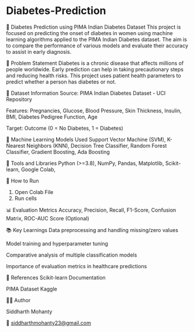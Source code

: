 # Diabetes-Prediction
🧠 Diabetes Prediction using PIMA Indian Diabetes Dataset
This project is focused on predicting the onset of diabetes in women using machine learning algorithms applied to the PIMA Indian Diabetes dataset. The aim is to compare the performance of various models and evaluate their accuracy to assist in early diagnosis.

📌 Problem Statement
Diabetes is a chronic disease that affects millions of people worldwide. Early prediction can help in taking precautionary steps and reducing health risks. This project uses patient health parameters to predict whether a person has diabetes or not.

📂 Dataset Information
Source: PIMA Indian Diabetes Dataset - UCI Repository

Features:
Pregnancies,
Glucose,
Blood Pressure,
Skin Thickness,
Insulin,
BMI,
Diabetes Pedigree Function,
Age

Target:
Outcome (0 = No Diabetes, 1 = Diabetes)

🧪 Machine Learning Models Used
Support Vector Machine (SVM),
K-Nearest Neighbors (KNN),
Decision Tree Classifier,
Random Forest Classifier,
Gradient Boosting,
Ada Boosting

🧰 Tools and Libraries
Python (>=3.8),
NumPy,
Pandas,
Matplotlib, 
Scikit-learn,
Google Colab,

🚀 How to Run
1. Open Colab File
2. Run cells

📊 Evaluation Metrics
Accuracy,
Precision,
Recall,
F1-Score,
Confusion Matrix,
ROC-AUC Score (Optional)

📚 Key Learnings
Data preprocessing and handling missing/zero values

Model training and hyperparameter tuning

Comparative analysis of multiple classification models

Importance of evaluation metrics in healthcare predictions

📎 References
Scikit-learn Documentation

PIMA Dataset Kaggle

🧑‍💻 Author

Siddharth Mohanty

📧 siddharthmohanty23@gmail.com
